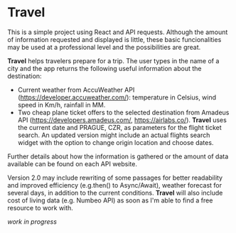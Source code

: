 # Travel

This is a simple project using React and API requests. Although the amount of information requested and displayed is little, these basic funcionalities may be used at a professional level and the possibilities are great. 

**Travel** helps travelers prepare for a trip. The user types in the name of a city and the app returns the following useful information about the destination: 

- Current weather from AccuWeather API (https://developer.accuweather.com/): temperature in Celsius, wind speed in Km/h, rainfall in MM.  
- Two cheap plane ticket offers to the selected destination from Amadeus API (https://developers.amadeus.com/, https://airlabs.co/).
**Travel** uses the current date and PRAGUE, CZR, as parameters for the flight ticket search. An updated version might include an actual flights search widget with the option to change origin location and choose dates.

Further details about how the information is gathered or the amount of data available can be found on each API website.

Version 2.0 may include rewriting of some passages for better readability and improved efficiency (e.g.then() to Async/Await), weather forecast for several days, in addition to the current conditions. **Travel** will also include cost of living data (e.g. Numbeo API) as soon as I'm able to find a free resource to work with.

*work in progress*
